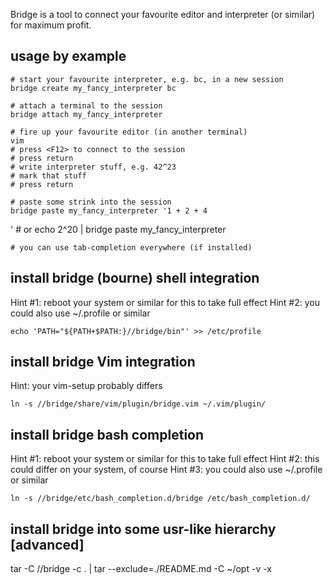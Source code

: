 Bridge is a tool to connect your favourite editor and interpreter (or
similar) for maximum profit.


## usage by example

    # start your favourite interpreter, e.g. bc, in a new session
    bridge create my_fancy_interpreter bc

    # attach a terminal to the session
    bridge attach my_fancy_interpreter

    # fire up your favourite editor (in another terminal)
    vim
    # press <F12> to connect to the session
    # press return
    # write interpreter stuff, e.g. 42^23
    # mark that stuff
    # press return

    # paste some strink into the session
    bridge paste my_fancy_interpreter '1 + 2 + 4'
    # or
    echo 2^20 | bridge paste my_fancy_interpreter

    # you can use tab-completion everywhere (if installed)


## install bridge (bourne) shell integration

Hint #1: reboot your system or similar for this to take full effect
Hint #2: you could also use ~/.profile or similar

    echo 'PATH="${PATH+$PATH:}//bridge/bin"' >> /etc/profile


## install bridge Vim integration

Hint: your vim-setup probably differs

    ln -s //bridge/share/vim/plugin/bridge.vim ~/.vim/plugin/


## install bridge bash completion

Hint #1: reboot your system or similar for this to take full effect
Hint #2: this could differ on your system, of course
Hint #3: you could also use ~/.profile or similar

    ln -s //bridge/etc/bash_completion.d/bridge /etc/bash_completion.d/


## install bridge into some usr-like hierarchy [advanced]

  tar -C //bridge -c . | tar --exclude=./README.md -C ~/opt -v -x

